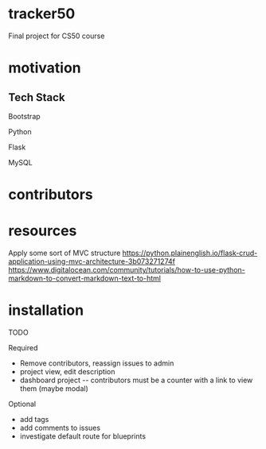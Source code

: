# tracker50

Final project for CS50 course

# motivation

## Tech Stack

Bootstrap

Python

Flask

MySQL

# contributors

# resources

Apply some sort of MVC structure
https://python.plainenglish.io/flask-crud-application-using-mvc-architecture-3b073271274f
https://www.digitalocean.com/community/tutorials/how-to-use-python-markdown-to-convert-markdown-text-to-html

# installation

TODO

Required

- Remove contributors, reassign issues to admin
- project view, edit description
- dashboard project
  -- contributors must be a counter with a link to view them (maybe modal)

Optional

- add tags
- add comments to issues
- investigate default route for blueprints
